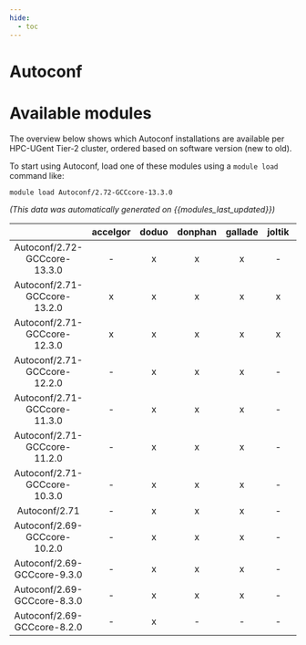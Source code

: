 ```yaml
---
hide:
  - toc
---
```


Autoconf
========

# Available modules


The overview below shows which Autoconf installations are available per HPC-UGent Tier-2 cluster, ordered based on software version (new to old).

To start using Autoconf, load one of these modules using a `module load` command like:

```shell
module load Autoconf/2.72-GCCcore-13.3.0
```

*(This data was automatically generated on {{modules_last_updated}})*  

| |accelgor|doduo|donphan|gallade|joltik|shinx|skitty|
| :---: | :---: | :---: | :---: | :---: | :---: | :---: | :---: |
|Autoconf/2.72-GCCcore-13.3.0|-|x|x|x|-|x|x|
|Autoconf/2.71-GCCcore-13.2.0|x|x|x|x|x|x|x|
|Autoconf/2.71-GCCcore-12.3.0|x|x|x|x|x|x|x|
|Autoconf/2.71-GCCcore-12.2.0|-|x|x|x|-|x|-|
|Autoconf/2.71-GCCcore-11.3.0|-|x|x|x|-|x|-|
|Autoconf/2.71-GCCcore-11.2.0|-|x|x|x|-|x|-|
|Autoconf/2.71-GCCcore-10.3.0|-|x|x|x|-|-|-|
|Autoconf/2.71|-|x|x|x|-|x|x|
|Autoconf/2.69-GCCcore-10.2.0|-|x|x|x|-|-|-|
|Autoconf/2.69-GCCcore-9.3.0|-|x|x|x|-|-|-|
|Autoconf/2.69-GCCcore-8.3.0|-|x|x|x|-|-|-|
|Autoconf/2.69-GCCcore-8.2.0|-|x|-|-|-|-|-|
